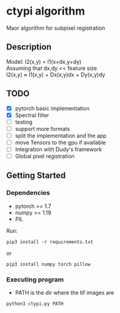 # ctypi algorithm
Maor algorithm for subpixel registration

## Description

Model: 
I2(x,y) = I1(x+dx,y+dy) \
Assuming that dx,dy << feature size \
I2(x,y) ≈ I1(x,y) + Dx(x,y)dx + Dy(x,y)dy 

## TODO 
- [X] pytorch basic implementation 
- [X] Spectral filter
- [ ] testing
- [ ] support more formats
- [ ] split the implementation and the app 
- [ ] move Tensors to the gpu if available
- [ ] Integration with Dudy's framework
- [ ] Global pixel registration 

## Getting Started

### Dependencies

* pytorch >= 1.7
* numpy >= 1.19
* PIL 

Run:
```
pip3 install -r requirements.txt
```
or
```
pip3 install numpy torch pillow
```

### Executing program

* PATH is the dir where the tif images are 
```
python3 ctypi.py PATH
```

